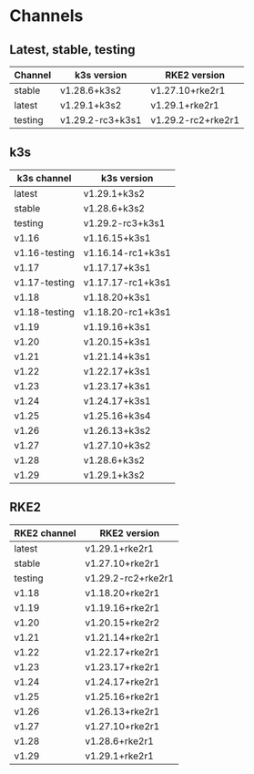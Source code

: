 # Channels

## Latest, stable, testing

| Channel | k3s version | RKE2 version |
| ------- | ----------- | ------------ |
stable|v1.28.6+k3s2|v1.27.10+rke2r1
latest|v1.29.1+k3s2|v1.29.1+rke2r1
testing|v1.29.2-rc3+k3s1|v1.29.2-rc2+rke2r1

## k3s

| k3s channel | k3s version |
| ----------- | ----------- |
| latest | v1.29.1+k3s2 |
| stable | v1.28.6+k3s2 |
| testing | v1.29.2-rc3+k3s1 |
| v1.16 | v1.16.15+k3s1 |
| v1.16-testing | v1.16.14-rc1+k3s1 |
| v1.17 | v1.17.17+k3s1 |
| v1.17-testing | v1.17.17-rc1+k3s1 |
| v1.18 | v1.18.20+k3s1 |
| v1.18-testing | v1.18.20-rc1+k3s1 |
| v1.19 | v1.19.16+k3s1 |
| v1.20 | v1.20.15+k3s1 |
| v1.21 | v1.21.14+k3s1 |
| v1.22 | v1.22.17+k3s1 |
| v1.23 | v1.23.17+k3s1 |
| v1.24 | v1.24.17+k3s1 |
| v1.25 | v1.25.16+k3s4 |
| v1.26 | v1.26.13+k3s2 |
| v1.27 | v1.27.10+k3s2 |
| v1.28 | v1.28.6+k3s2 |
| v1.29 | v1.29.1+k3s2 |

## RKE2

| RKE2 channel | RKE2 version |
| ------------ | ----------- |
| latest | v1.29.1+rke2r1 |
| stable | v1.27.10+rke2r1 |
| testing | v1.29.2-rc2+rke2r1 |
| v1.18 | v1.18.20+rke2r1 |
| v1.19 | v1.19.16+rke2r1 |
| v1.20 | v1.20.15+rke2r2 |
| v1.21 | v1.21.14+rke2r1 |
| v1.22 | v1.22.17+rke2r1 |
| v1.23 | v1.23.17+rke2r1 |
| v1.24 | v1.24.17+rke2r1 |
| v1.25 | v1.25.16+rke2r1 |
| v1.26 | v1.26.13+rke2r1 |
| v1.27 | v1.27.10+rke2r1 |
| v1.28 | v1.28.6+rke2r1 |
| v1.29 | v1.29.1+rke2r1 |
